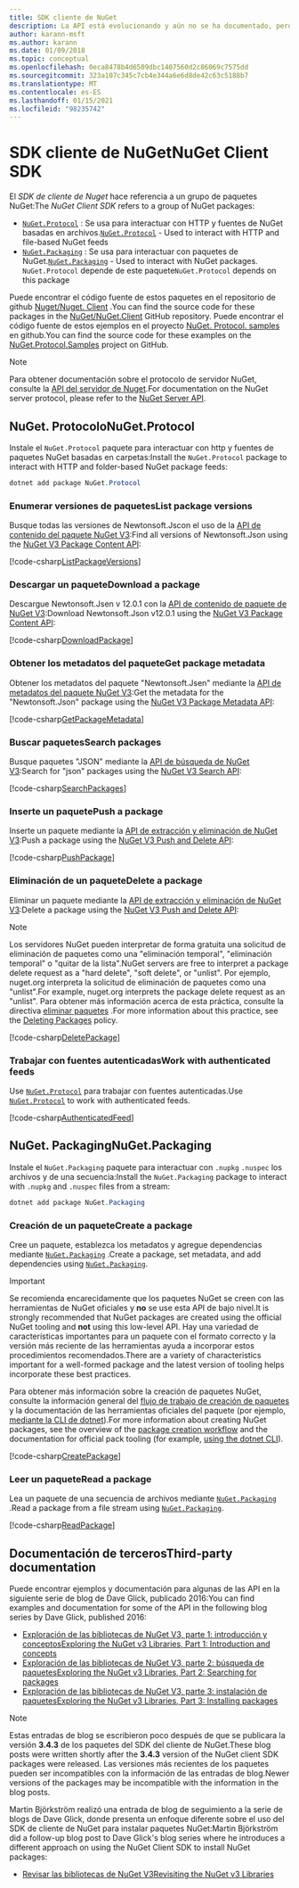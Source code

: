 ```yaml
---
title: SDK cliente de NuGet
description: La API está evolucionando y aún no se ha documentado, pero los ejemplos están disponibles en el blog de David Glick.
author: karann-msft
ms.author: karann
ms.date: 01/09/2018
ms.topic: conceptual
ms.openlocfilehash: 0eca8478b4d6509dbc1407560d2c86069c7575dd
ms.sourcegitcommit: 323a107c345c7cb4e344a6e6d8de42c63c5188b7
ms.translationtype: MT
ms.contentlocale: es-ES
ms.lasthandoff: 01/15/2021
ms.locfileid: "98235742"
---
```

# <a name="nuget-client-sdk"></a><span data-ttu-id="53ae5-103">SDK cliente de NuGet</span><span class="sxs-lookup"><span data-stu-id="53ae5-103">NuGet Client SDK</span></span>

<span data-ttu-id="53ae5-104">El *SDK de cliente de Nuget* hace referencia a un grupo de paquetes NuGet:</span><span class="sxs-lookup"><span data-stu-id="53ae5-104">The *NuGet Client SDK* refers to a group of NuGet packages:</span></span>

* <span data-ttu-id="53ae5-105">[`NuGet.Protocol`](https://www.nuget.org/packages/NuGet.Protocol) : Se usa para interactuar con HTTP y fuentes de NuGet basadas en archivos.</span><span class="sxs-lookup"><span data-stu-id="53ae5-105">[`NuGet.Protocol`](https://www.nuget.org/packages/NuGet.Protocol) - Used to interact with HTTP and file-based NuGet feeds</span></span>
* <span data-ttu-id="53ae5-106">[`NuGet.Packaging`](https://www.nuget.org/packages/NuGet.Packaging) : Se usa para interactuar con paquetes de NuGet.</span><span class="sxs-lookup"><span data-stu-id="53ae5-106">[`NuGet.Packaging`](https://www.nuget.org/packages/NuGet.Packaging) - Used to interact with NuGet packages.</span></span> <span data-ttu-id="53ae5-107">`NuGet.Protocol` depende de este paquete</span><span class="sxs-lookup"><span data-stu-id="53ae5-107">`NuGet.Protocol` depends on this package</span></span>

<span data-ttu-id="53ae5-108">Puede encontrar el código fuente de estos paquetes en el repositorio de github [Nuget/Nuget. Client](https://github.com/NuGet/NuGet.Client) .</span><span class="sxs-lookup"><span data-stu-id="53ae5-108">You can find the source code for these packages in the [NuGet/NuGet.Client](https://github.com/NuGet/NuGet.Client) GitHub repository.</span></span>
<span data-ttu-id="53ae5-109">Puede encontrar el código fuente de estos ejemplos en el proyecto [NuGet. Protocol. samples](https://github.com/NuGet/Samples/tree/master/NuGetProtocolSamples) en github.</span><span class="sxs-lookup"><span data-stu-id="53ae5-109">You can find the source code for these examples on the [NuGet.Protocol.Samples](https://github.com/NuGet/Samples/tree/master/NuGetProtocolSamples) project on GitHub.</span></span>

> [!Note]
> <span data-ttu-id="53ae5-110">Para obtener documentación sobre el protocolo de servidor NuGet, consulte la [API del servidor de Nuget](~/api/overview.md).</span><span class="sxs-lookup"><span data-stu-id="53ae5-110">For documentation on the NuGet server protocol, please refer to the [NuGet Server API](~/api/overview.md).</span></span>

## <a name="nugetprotocol"></a><span data-ttu-id="53ae5-111">NuGet. Protocolo</span><span class="sxs-lookup"><span data-stu-id="53ae5-111">NuGet.Protocol</span></span>

<span data-ttu-id="53ae5-112">Instale el `NuGet.Protocol` paquete para interactuar con http y fuentes de paquetes NuGet basadas en carpetas:</span><span class="sxs-lookup"><span data-stu-id="53ae5-112">Install the `NuGet.Protocol` package to interact with HTTP and folder-based NuGet package feeds:</span></span>

```ps1
dotnet add package NuGet.Protocol
```

### <a name="list-package-versions"></a><span data-ttu-id="53ae5-113">Enumerar versiones de paquetes</span><span class="sxs-lookup"><span data-stu-id="53ae5-113">List package versions</span></span>

<span data-ttu-id="53ae5-114">Busque todas las versiones de Newtonsoft.Jscon el uso de la [API de contenido del paquete NuGet V3](../api/package-base-address-resource.md#enumerate-package-versions):</span><span class="sxs-lookup"><span data-stu-id="53ae5-114">Find all versions of Newtonsoft.Json using the [NuGet V3 Package Content API](../api/package-base-address-resource.md#enumerate-package-versions):</span></span>

[!code-csharp[ListPackageVersions](~/../nuget-samples/NuGetProtocolSamples/Program.cs?name=ListPackageVersions)]

### <a name="download-a-package"></a><span data-ttu-id="53ae5-115">Descargar un paquete</span><span class="sxs-lookup"><span data-stu-id="53ae5-115">Download a package</span></span>

<span data-ttu-id="53ae5-116">Descargue Newtonsoft.Jsen v 12.0.1 con la [API de contenido de paquete de NuGet V3](../api/package-base-address-resource.md):</span><span class="sxs-lookup"><span data-stu-id="53ae5-116">Download Newtonsoft.Json v12.0.1 using the [NuGet V3 Package Content API](../api/package-base-address-resource.md):</span></span>

[!code-csharp[DownloadPackage](~/../nuget-samples/NuGetProtocolSamples/Program.cs?name=DownloadPackage)]

### <a name="get-package-metadata"></a><span data-ttu-id="53ae5-117">Obtener los metadatos del paquete</span><span class="sxs-lookup"><span data-stu-id="53ae5-117">Get package metadata</span></span>

<span data-ttu-id="53ae5-118">Obtener los metadatos del paquete "Newtonsoft.Jsen" mediante la [API de metadatos del paquete NuGet V3](../api/registration-base-url-resource.md):</span><span class="sxs-lookup"><span data-stu-id="53ae5-118">Get the metadata for the "Newtonsoft.Json" package using the [NuGet V3 Package Metadata API](../api/registration-base-url-resource.md):</span></span>

[!code-csharp[GetPackageMetadata](~/../nuget-samples/NuGetProtocolSamples/Program.cs?name=GetPackageMetadata)]

### <a name="search-packages"></a><span data-ttu-id="53ae5-119">Buscar paquetes</span><span class="sxs-lookup"><span data-stu-id="53ae5-119">Search packages</span></span>

<span data-ttu-id="53ae5-120">Busque paquetes "JSON" mediante la [API de búsqueda de NuGet V3](../api/search-query-service-resource.md):</span><span class="sxs-lookup"><span data-stu-id="53ae5-120">Search for "json" packages using the [NuGet V3 Search API](../api/search-query-service-resource.md):</span></span>

[!code-csharp[SearchPackages](~/../nuget-samples/NuGetProtocolSamples/Program.cs?name=SearchPackages)]

### <a name="push-a-package"></a><span data-ttu-id="53ae5-121">Inserte un paquete</span><span class="sxs-lookup"><span data-stu-id="53ae5-121">Push a package</span></span>

<span data-ttu-id="53ae5-122">Inserte un paquete mediante la [API de extracción y eliminación de NuGet V3](../api/package-publish-resource.md):</span><span class="sxs-lookup"><span data-stu-id="53ae5-122">Push a package using the [NuGet V3 Push and Delete API](../api/package-publish-resource.md):</span></span>

[!code-csharp[PushPackage](~/../nuget-samples/NuGetProtocolSamples/Program.cs?name=PushPackage)]

### <a name="delete-a-package"></a><span data-ttu-id="53ae5-123">Eliminación de un paquete</span><span class="sxs-lookup"><span data-stu-id="53ae5-123">Delete a package</span></span>

<span data-ttu-id="53ae5-124">Eliminar un paquete mediante la [API de extracción y eliminación de NuGet V3](../api/package-publish-resource.md):</span><span class="sxs-lookup"><span data-stu-id="53ae5-124">Delete a package using the [NuGet V3 Push and Delete API](../api/package-publish-resource.md):</span></span>

> [!Note]
> <span data-ttu-id="53ae5-125">Los servidores NuGet pueden interpretar de forma gratuita una solicitud de eliminación de paquetes como una "eliminación temporal", "eliminación temporal" o "quitar de la lista".</span><span class="sxs-lookup"><span data-stu-id="53ae5-125">NuGet servers are free to interpret a package delete request as a "hard delete", "soft delete", or "unlist".</span></span>
> <span data-ttu-id="53ae5-126">Por ejemplo, nuget.org interpreta la solicitud de eliminación de paquetes como una "unlist".</span><span class="sxs-lookup"><span data-stu-id="53ae5-126">For example, nuget.org interprets the package delete request as an "unlist".</span></span> <span data-ttu-id="53ae5-127">Para obtener más información acerca de esta práctica, consulte la directiva [eliminar paquetes](../nuget-org/policies/deleting-packages.md) .</span><span class="sxs-lookup"><span data-stu-id="53ae5-127">For more information about this practice, see the [Deleting Packages](../nuget-org/policies/deleting-packages.md) policy.</span></span>

[!code-csharp[DeletePackage](~/../nuget-samples/NuGetProtocolSamples/Program.cs?name=DeletePackage)]

### <a name="work-with-authenticated-feeds"></a><span data-ttu-id="53ae5-128">Trabajar con fuentes autenticadas</span><span class="sxs-lookup"><span data-stu-id="53ae5-128">Work with authenticated feeds</span></span>

<span data-ttu-id="53ae5-129">Use [`NuGet.Protocol`](https://www.nuget.org/packages/NuGet.Protocol) para trabajar con fuentes autenticadas.</span><span class="sxs-lookup"><span data-stu-id="53ae5-129">Use [`NuGet.Protocol`](https://www.nuget.org/packages/NuGet.Protocol) to work with authenticated feeds.</span></span>

[!code-csharp[AuthenticatedFeed](~/../nuget-samples/NuGetProtocolSamples/Program.cs?name=AuthenticatedFeed)]

## <a name="nugetpackaging"></a><span data-ttu-id="53ae5-130">NuGet. Packaging</span><span class="sxs-lookup"><span data-stu-id="53ae5-130">NuGet.Packaging</span></span>

<span data-ttu-id="53ae5-131">Instale el `NuGet.Packaging` paquete para interactuar con `.nupkg` `.nuspec` los archivos y de una secuencia:</span><span class="sxs-lookup"><span data-stu-id="53ae5-131">Install the `NuGet.Packaging` package to interact with `.nupkg` and `.nuspec` files from a stream:</span></span>

```ps1
dotnet add package NuGet.Packaging
```

### <a name="create-a-package"></a><span data-ttu-id="53ae5-132">Creación de un paquete</span><span class="sxs-lookup"><span data-stu-id="53ae5-132">Create a package</span></span>

<span data-ttu-id="53ae5-133">Cree un paquete, establezca los metadatos y agregue dependencias mediante [`NuGet.Packaging`](https://www.nuget.org/packages/NuGet.Packaging) .</span><span class="sxs-lookup"><span data-stu-id="53ae5-133">Create a package, set metadata, and add dependencies using [`NuGet.Packaging`](https://www.nuget.org/packages/NuGet.Packaging).</span></span>

> [!IMPORTANT]
> <span data-ttu-id="53ae5-134">Se recomienda encarecidamente que los paquetes NuGet se creen con las herramientas de NuGet oficiales y **no** se use esta API de bajo nivel.</span><span class="sxs-lookup"><span data-stu-id="53ae5-134">It is strongly recommended that NuGet packages are created using the official NuGet tooling and **not** using this low-level API.</span></span> <span data-ttu-id="53ae5-135">Hay una variedad de características importantes para un paquete con el formato correcto y la versión más reciente de las herramientas ayuda a incorporar estos procedimientos recomendados.</span><span class="sxs-lookup"><span data-stu-id="53ae5-135">There are a variety of characteristics important for a well-formed package and the latest version of tooling helps incorporate these best practices.</span></span>
> 
> <span data-ttu-id="53ae5-136">Para obtener más información sobre la creación de paquetes NuGet, consulte la información general del [flujo de trabajo de creación de paquetes](../create-packages/overview-and-workflow.md) y la documentación de las herramientas oficiales del paquete (por ejemplo, [mediante la CLI de dotnet](../create-packages/creating-a-package-dotnet-cli.md)).</span><span class="sxs-lookup"><span data-stu-id="53ae5-136">For more information about creating NuGet packages, see the overview of the [package creation workflow](../create-packages/overview-and-workflow.md) and the documentation for official pack tooling (for example, [using the dotnet CLI](../create-packages/creating-a-package-dotnet-cli.md)).</span></span>

[!code-csharp[CreatePackage](~/../nuget-samples/NuGetProtocolSamples/Program.cs?name=CreatePackage)]

### <a name="read-a-package"></a><span data-ttu-id="53ae5-137">Leer un paquete</span><span class="sxs-lookup"><span data-stu-id="53ae5-137">Read a package</span></span>

<span data-ttu-id="53ae5-138">Lea un paquete de una secuencia de archivos mediante [`NuGet.Packaging`](https://www.nuget.org/packages/NuGet.Packaging) .</span><span class="sxs-lookup"><span data-stu-id="53ae5-138">Read a package from a file stream using [`NuGet.Packaging`](https://www.nuget.org/packages/NuGet.Packaging).</span></span>

[!code-csharp[ReadPackage](~/../nuget-samples/NuGetProtocolSamples/Program.cs?name=ReadPackage)]

## <a name="third-party-documentation"></a><span data-ttu-id="53ae5-139">Documentación de terceros</span><span class="sxs-lookup"><span data-stu-id="53ae5-139">Third-party documentation</span></span>

<span data-ttu-id="53ae5-140">Puede encontrar ejemplos y documentación para algunas de las API en la siguiente serie de blog de Dave Glick, publicado 2016:</span><span class="sxs-lookup"><span data-stu-id="53ae5-140">You can find examples and documentation for some of the API in the following blog series by Dave Glick, published 2016:</span></span>

- [<span data-ttu-id="53ae5-141">Exploración de las bibliotecas de NuGet V3, parte 1: introducción y conceptos</span><span class="sxs-lookup"><span data-stu-id="53ae5-141">Exploring the NuGet v3 Libraries, Part 1: Introduction and concepts</span></span>](http://daveaglick.com/posts/exploring-the-nuget-v3-libraries-part-1)
- [<span data-ttu-id="53ae5-142">Exploración de las bibliotecas de NuGet V3, parte 2: búsqueda de paquetes</span><span class="sxs-lookup"><span data-stu-id="53ae5-142">Exploring the NuGet v3 Libraries, Part 2: Searching for packages</span></span>](http://daveaglick.com/posts/exploring-the-nuget-v3-libraries-part-2)
- [<span data-ttu-id="53ae5-143">Exploración de las bibliotecas de NuGet V3, parte 3: instalación de paquetes</span><span class="sxs-lookup"><span data-stu-id="53ae5-143">Exploring the NuGet v3 Libraries, Part 3: Installing packages</span></span>](http://daveaglick.com/posts/exploring-the-nuget-v3-libraries-part-3)

> [!Note]
> <span data-ttu-id="53ae5-144">Estas entradas de blog se escribieron poco después de que se publicara la versión **3.4.3** de los paquetes del SDK del cliente de NuGet.</span><span class="sxs-lookup"><span data-stu-id="53ae5-144">These blog posts were written shortly after the **3.4.3** version of the NuGet client SDK packages were released.</span></span>
> <span data-ttu-id="53ae5-145">Las versiones más recientes de los paquetes pueden ser incompatibles con la información de las entradas de blog.</span><span class="sxs-lookup"><span data-stu-id="53ae5-145">Newer versions of the packages may be incompatible with the information in the blog posts.</span></span>

<span data-ttu-id="53ae5-146">Martin Björkström realizó una entrada de blog de seguimiento a la serie de blogs de Dave Glick, donde presenta un enfoque diferente sobre el uso del SDK de cliente de NuGet para instalar paquetes NuGet:</span><span class="sxs-lookup"><span data-stu-id="53ae5-146">Martin Björkström did a follow-up blog post to Dave Glick's blog series where he introduces a different approach on using the NuGet Client SDK to install NuGet packages:</span></span>

- [<span data-ttu-id="53ae5-147">Revisar las bibliotecas de NuGet V3</span><span class="sxs-lookup"><span data-stu-id="53ae5-147">Revisiting the NuGet v3 Libraries</span></span>](https://martinbjorkstrom.com/posts/2018-09-19-revisiting-nuget-client-libraries)
